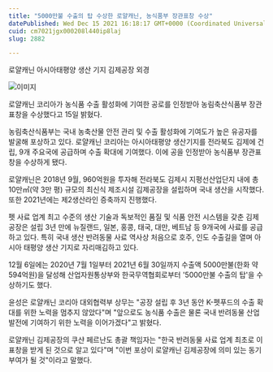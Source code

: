 ```yaml
---
title: "5000만불 수출의 탑 수상한 로얄캐닌, 농식품부 장관표창 수상"
datePublished: Wed Dec 15 2021 16:18:17 GMT+0000 (Coordinated Universal Time)
cuid: cm7021jgx000208l440ip8laj
slug: 2882

---
```



로얄캐닌 아시아태평양 생산 기지 김제공장 외경

![이미지](https://cdn.hashnode.com/res/hashnode/image/upload/v1739252515674/b7c34daa-d794-436c-93bc-8742bd082908.jpeg)

로얄캐닌 코리아가 농식품 수출 활성화에 기여한 공로를 인정받아 농림축산식품부 장관 표창을 수상했다고 15일 밝혔다.

농림축산식품부는 국내 농축산물 안전 관리 및 수출 활성화에 기여도가 높은 유공자를 발굴해 포상하고 있다. 로얄캐닌 코리아는 아시아태평양 생산기지를 전라북도 김제에 건립, 9개 주요국에 공급하며 수출 확대에 기여했다. 이에 공을 인정받아 농식품부 장관표창을 수상하게 됐다.

로얄캐닌은 2018년 9월, 960억원을 투자해 전라북도 김제시 지평선산업단지 내에 총 10만㎡(약 3만 평) 규모의 최신식 제조시설 김제공장을 설립하며 국내 생산을 시작했다. 또한 2021년에는 제2생산라인 증축까지 진행했다.

펫 사료 업계 최고 수준의 생산 기술과 독보적인 품질 및 식품 안전 시스템을 갖춘 김제공장은 설립 3년 만에 뉴질랜드, 일본, 홍콩, 태국, 대만, 베트남 등 9개국에 사료를 공급하고 있다. 특히 국내 생산 반려동물 사료 역사상 처음으로 호주, 인도 수출길을 열며 아시아 태평양 생산 기지로 자리매김하고 있다.

12월 6일에는 2020년 7월 1일부터 2021년 6월 30일까지 수출액 5000만불(한화 약 594억원)을 달성해 산업자원통상부와 한국무역협회로부터 '5000만불 수출의 탑'을 수상하기도 했다.

윤성은 로얄캐닌 코리아 대외협력부 상무는 "공장 설립 후 3년 동안 K-펫푸드의 수출 확대를 위한 노력을 멈추지 않았다"며 "앞으로도 농식품 수출은 물론 국내 반려동물 산업 발전에 기여하기 위한 노력을 이어가겠다"고 밝혔다.

로얄캐닌 김제공장의 쿠샨 페르난도 총괄 책임자는 "한국 반려동물 사료 업계 최초로 이 표창을 받게 된 것으로 알고 있다"며 "이번 포상이 로얄캐닌 김제공장에 의미 있는 동기부여가 될 것"이라고 말했다.